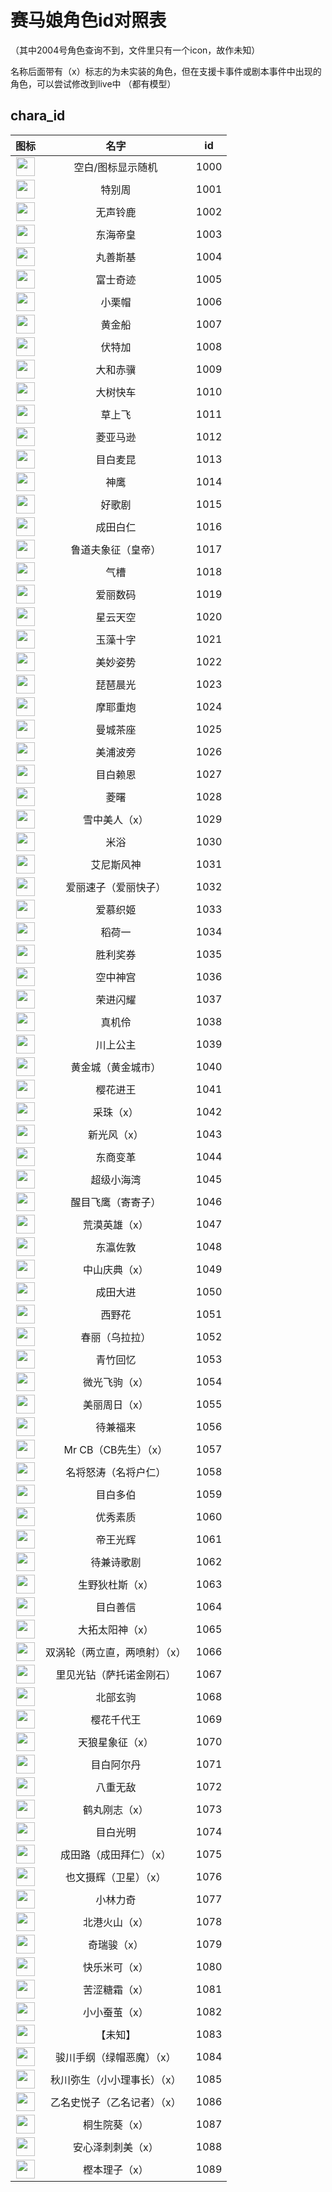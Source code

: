 # 赛马娘角色id对照表

（其中2004号角色查询不到，文件里只有一个icon，故作未知）

名称后面带有（x）标志的为未实装的角色，但在支援卡事件或剧本事件中出现的角色，可以尝试修改到live中
（都有模型）

## chara_id
|图标|名字|id|
|:----:|:----:|:----:|
|<img src="https://200git.github.io/UmamusumeFile/Images/chr_icon_1000.png" width="30" height="30"/>|空白/图标显示随机|1000|
|<img src="https://200git.github.io/UmamusumeFile/Images/chr_icon_1001.png" width="30" height="30"/>|特别周|1001|
|<img src="https://200git.github.io/UmamusumeFile/Images/chr_icon_1002.png" width="30" height="30"/>|无声铃鹿|1002|
|<img src="https://200git.github.io/UmamusumeFile/Images/chr_icon_1003.png" width="30" height="30"/>|东海帝皇|1003|
|<img src="https://200git.github.io/UmamusumeFile/Images/chr_icon_1004.png" width="30" height="30"/>|丸善斯基|1004|
|<img src="https://200git.github.io/UmamusumeFile/Images/chr_icon_1005.png" width="30" height="30"/>|富士奇迹|1005|
|<img src="https://200git.github.io/UmamusumeFile/Images/chr_icon_1006.png" width="30" height="30"/>|小栗帽|1006|
|<img src="https://200git.github.io/UmamusumeFile/Images/chr_icon_1007.png" width="30" height="30"/>|黄金船|1007|
|<img src="https://200git.github.io/UmamusumeFile/Images/chr_icon_1008.png" width="30" height="30"/>|伏特加|1008|
|<img src="https://200git.github.io/UmamusumeFile/Images/chr_icon_1009.png" width="30" height="30"/>|大和赤骥|1009|
|<img src="https://200git.github.io/UmamusumeFile/Images/chr_icon_1010.png" width="30" height="30"/>|大树快车|1010|
|<img src="https://200git.github.io/UmamusumeFile/Images/chr_icon_1011.png" width="30" height="30"/>|草上飞|1011|
|<img src="https://200git.github.io/UmamusumeFile/Images/chr_icon_1012.png" width="30" height="30"/>|菱亚马逊|1012|
|<img src="https://200git.github.io/UmamusumeFile/Images/chr_icon_1013.png" width="30" height="30"/>|目白麦昆|1013|
|<img src="https://200git.github.io/UmamusumeFile/Images/chr_icon_1014.png" width="30" height="30"/>|神鹰|1014|
|<img src="https://200git.github.io/UmamusumeFile/Images/chr_icon_1015.png" width="30" height="30"/>|好歌剧|1015|
|<img src="https://200git.github.io/UmamusumeFile/Images/chr_icon_1016.png" width="30" height="30"/>|成田白仁|1016|
|<img src="https://200git.github.io/UmamusumeFile/Images/chr_icon_1017.png" width="30" height="30"/>|鲁道夫象征（皇帝）|1017|
|<img src="https://200git.github.io/UmamusumeFile/Images/chr_icon_1018.png" width="30" height="30"/>|气槽|1018|
|<img src="https://200git.github.io/UmamusumeFile/Images/chr_icon_1019.png" width="30" height="30"/>|爱丽数码|1019|
|<img src="https://200git.github.io/UmamusumeFile/Images/chr_icon_1020.png" width="30" height="30"/>|星云天空|1020|
|<img src="https://200git.github.io/UmamusumeFile/Images/chr_icon_1021.png" width="30" height="30"/>|玉藻十字|1021|
|<img src="https://200git.github.io/UmamusumeFile/Images/chr_icon_1022.png" width="30" height="30"/>|美妙姿势|1022|
|<img src="https://200git.github.io/UmamusumeFile/Images/chr_icon_1023.png" width="30" height="30"/>|琵琶晨光|1023|
|<img src="https://200git.github.io/UmamusumeFile/Images/chr_icon_1024.png" width="30" height="30"/>|摩耶重炮|1024|
|<img src="https://200git.github.io/UmamusumeFile/Images/chr_icon_1025.png" width="30" height="30"/>|曼城茶座|1025|
|<img src="https://200git.github.io/UmamusumeFile/Images/chr_icon_1026.png" width="30" height="30"/>|美浦波旁|1026|
|<img src="https://200git.github.io/UmamusumeFile/Images/chr_icon_1027.png" width="30" height="30"/>|目白赖恩|1027|
|<img src="https://200git.github.io/UmamusumeFile/Images/chr_icon_1028.png" width="30" height="30"/>|菱曙|1028|
|<img src="https://200git.github.io/UmamusumeFile/Images/chr_icon_1029.png" width="30" height="30"/>|雪中美人（x）|1029|
|<img src="https://200git.github.io/UmamusumeFile/Images/chr_icon_1030.png" width="30" height="30"/>|米浴|1030|
|<img src="https://200git.github.io/UmamusumeFile/Images/chr_icon_1031.png" width="30" height="30"/>|艾尼斯风神|1031|
|<img src="https://200git.github.io/UmamusumeFile/Images/chr_icon_1032.png" width="30" height="30"/>|爱丽速子（爱丽快子）|1032|
|<img src="https://200git.github.io/UmamusumeFile/Images/chr_icon_1033.png" width="30" height="30"/>|爱慕织姬|1033|
|<img src="https://200git.github.io/UmamusumeFile/Images/chr_icon_1034.png" width="30" height="30"/>|稻荷一|1034|
|<img src="https://200git.github.io/UmamusumeFile/Images/chr_icon_1035.png" width="30" height="30"/>|胜利奖券|1035|
|<img src="https://200git.github.io/UmamusumeFile/Images/chr_icon_1036.png" width="30" height="30"/>|空中神宫|1036|
|<img src="https://200git.github.io/UmamusumeFile/Images/chr_icon_1037.png" width="30" height="30"/>|荣进闪耀|1037|
|<img src="https://200git.github.io/UmamusumeFile/Images/chr_icon_1038.png" width="30" height="30"/>|真机伶|1038|
|<img src="https://200git.github.io/UmamusumeFile/Images/chr_icon_1039.png" width="30" height="30"/>|川上公主|1039|
|<img src="https://200git.github.io/UmamusumeFile/Images/chr_icon_1040.png" width="30" height="30"/>|黄金城（黄金城市）|1040|
|<img src="https://200git.github.io/UmamusumeFile/Images/chr_icon_1041.png" width="30" height="30"/>|樱花进王|1041|
|<img src="https://200git.github.io/UmamusumeFile/Images/chr_icon_1042.png" width="30" height="30"/>|采珠（x）|1042|
|<img src="https://200git.github.io/UmamusumeFile/Images/chr_icon_1043.png" width="30" height="30"/>|新光风（x）|1043|
|<img src="https://200git.github.io/UmamusumeFile/Images/chr_icon_1044.png" width="30" height="30"/>|东商变革|1044|
|<img src="https://200git.github.io/UmamusumeFile/Images/chr_icon_1045.png" width="30" height="30"/>|超级小海湾|1045|
|<img src="https://200git.github.io/UmamusumeFile/Images/chr_icon_1046.png" width="30" height="30"/>|醒目飞鹰（寄寄子）|1046|
|<img src="https://200git.github.io/UmamusumeFile/Images/chr_icon_1047.png" width="30" height="30"/>|荒漠英雄（x）|1047|
|<img src="https://200git.github.io/UmamusumeFile/Images/chr_icon_1048.png" width="30" height="30"/>|东瀛佐敦|1048|
|<img src="https://200git.github.io/UmamusumeFile/Images/chr_icon_1049.png" width="30" height="30"/>|中山庆典（x）|1049|
|<img src="https://200git.github.io/UmamusumeFile/Images/chr_icon_1050.png" width="30" height="30"/>|成田大进|1050|
|<img src="https://200git.github.io/UmamusumeFile/Images/chr_icon_1051.png" width="30" height="30"/>|西野花|1051|
|<img src="https://200git.github.io/UmamusumeFile/Images/chr_icon_1052.png" width="30" height="30"/>|春丽（乌拉拉）|1052|
|<img src="https://200git.github.io/UmamusumeFile/Images/chr_icon_1053.png" width="30" height="30"/>|青竹回忆|1053|
|<img src="https://200git.github.io/UmamusumeFile/Images/chr_icon_1054.png" width="30" height="30"/>|微光飞驹（x）|1054|
|<img src="https://200git.github.io/UmamusumeFile/Images/chr_icon_1055.png" width="30" height="30"/>|美丽周日（x）|1055|
|<img src="https://200git.github.io/UmamusumeFile/Images/chr_icon_1056.png" width="30" height="30"/>|待兼福来|1056|
|<img src="https://200git.github.io/UmamusumeFile/Images/chr_icon_1057.png" width="30" height="30"/>|Mr CB（CB先生）（x）|1057|
|<img src="https://200git.github.io/UmamusumeFile/Images/chr_icon_1058.png" width="30" height="30"/>|名将怒涛（名将户仁）|1058|
|<img src="https://200git.github.io/UmamusumeFile/Images/chr_icon_1059.png" width="30" height="30"/>|目白多伯|1059|
|<img src="https://200git.github.io/UmamusumeFile/Images/chr_icon_1060.png" width="30" height="30"/>|优秀素质|1060|
|<img src="https://200git.github.io/UmamusumeFile/Images/chr_icon_1061.png" width="30" height="30"/>|帝王光辉|1061|
|<img src="https://200git.github.io/UmamusumeFile/Images/chr_icon_1062.png" width="30" height="30"/>|待兼诗歌剧|1062|
|<img src="https://200git.github.io/UmamusumeFile/Images/chr_icon_1063.png" width="30" height="30"/>|生野狄杜斯（x）|1063|
|<img src="https://200git.github.io/UmamusumeFile/Images/chr_icon_1064.png" width="30" height="30"/>|目白善信|1064|
|<img src="https://200git.github.io/UmamusumeFile/Images/chr_icon_1065.png" width="30" height="30"/>|大拓太阳神（x）|1065|
|<img src="https://200git.github.io/UmamusumeFile/Images/chr_icon_1066.png" width="30" height="30"/>|双涡轮（两立直，两喷射）（x）|1066|
|<img src="https://200git.github.io/UmamusumeFile/Images/chr_icon_1067.png" width="30" height="30"/>|里见光钻（萨托诺金刚石）|1067|
|<img src="https://200git.github.io/UmamusumeFile/Images/chr_icon_1068.png" width="30" height="30"/>|北部玄驹|1068|
|<img src="https://200git.github.io/UmamusumeFile/Images/chr_icon_1069.png" width="30" height="30"/>|樱花千代王|1069|
|<img src="https://200git.github.io/UmamusumeFile/Images/chr_icon_1070.png" width="30" height="30"/>|天狼星象征（x）|1070|
|<img src="https://200git.github.io/UmamusumeFile/Images/chr_icon_1071.png" width="30" height="30"/>|目白阿尔丹|1071|
|<img src="https://200git.github.io/UmamusumeFile/Images/chr_icon_1072.png" width="30" height="30"/>|八重无敌|1072|
|<img src="https://200git.github.io/UmamusumeFile/Images/chr_icon_1073.png" width="30" height="30"/>|鹤丸刚志（x）|1073|
|<img src="https://200git.github.io/UmamusumeFile/Images/chr_icon_1074.png" width="30" height="30"/>|目白光明|1074|
|<img src="https://200git.github.io/UmamusumeFile/Images/chr_icon_1075.png" width="30" height="30"/>|成田路（成田拜仁）（x）|1075|
|<img src="https://200git.github.io/UmamusumeFile/Images/chr_icon_1076.png" width="30" height="30"/>|也文摄辉（卫星）（x）|1076|
|<img src="https://200git.github.io/UmamusumeFile/Images/chr_icon_1077.png" width="30" height="30"/>|小林力奇|1077|
|<img src="https://200git.github.io/UmamusumeFile/Images/chr_icon_1078.png" width="30" height="30"/>|北港火山（x）|1078|
|<img src="https://200git.github.io/UmamusumeFile/Images/chr_icon_1079.png" width="30" height="30"/>|奇瑞骏（x）|1079|
|<img src="https://200git.github.io/UmamusumeFile/Images/chr_icon_1080.png" width="30" height="30"/>|快乐米可（x）|1080|
|<img src="https://200git.github.io/UmamusumeFile/Images/chr_icon_1081.png" width="30" height="30"/>|苦涩糖霜（x）|1081|
|<img src="https://200git.github.io/UmamusumeFile/Images/chr_icon_1082.png" width="30" height="30"/>|小小蚕茧（x）|1082|
|<img src="https://200git.github.io/UmamusumeFile/Images/chr_icon_1083.png" width="30" height="30"/>|【未知】|1083|
|<img src="https://200git.github.io/UmamusumeFile/Images/chr_icon_1084.png" width="30" height="30"/>|骏川手纲（绿帽恶魔）（x）|1084|
|<img src="https://200git.github.io/UmamusumeFile/Images/chr_icon_1085.png" width="30" height="30"/>|秋川弥生（小小理事长）（x）|1085|
|<img src="https://200git.github.io/UmamusumeFile/Images/chr_icon_1086.png" width="30" height="30"/>|乙名史悦子（乙名记者）（x）|1086|
|<img src="https://200git.github.io/UmamusumeFile/Images/chr_icon_1087.png" width="30" height="30"/>|桐生院葵（x）|1087|
|<img src="https://200git.github.io/UmamusumeFile/Images/chr_icon_1088.png" width="30" height="30"/>|安心泽刺刺美（x）|1088|
|<img src="https://200git.github.io/UmamusumeFile/Images/chr_icon_1089.png" width="30" height="30"/>|樫本理子（x）|1089|

